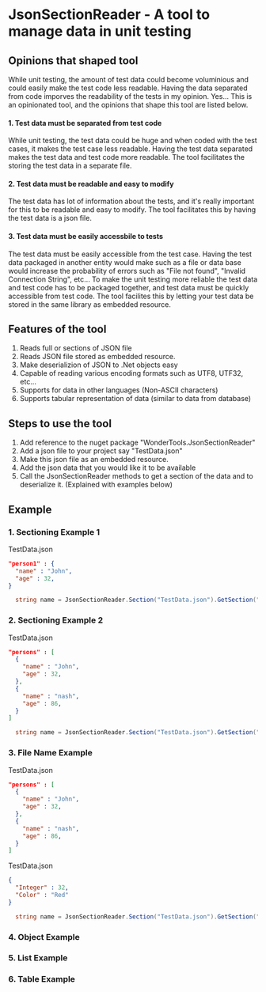 # JsonSectionReader - A tool to manage data in unit testing

## Opinions that shaped tool
While unit testing, the amount of test data could become voluminious and could easily make the test code less readable. Having the data separated from code imporves the readability of the tests in my opinion. Yes... This is an opinionated tool, and the opinions that shape this tool are listed below.

#### 1. Test data must be separated from test code
While unit testing, the test data could be huge and when coded with the test cases, it makes the test case less readable. Having the test data separated makes the test data and test code more readable. The tool facilitates the storing the test data in a separate file.

#### 2. Test data must be readable and easy to modify
The test data has lot of information about the tests, and it's really important for this to be readable and easy to modify. The tool facilitates this by having the test data is a json file.

#### 3. Test data must be easily accessbile to tests
The test data must be easily accessible from the test case. Having the test data packaged in another entity would make such as a file or data base would increase the probability of errors such as "File not found", "Invalid Connection String", etc... To make the unit testing more reliable the test data and test code has to be packaged together, and test data must be quickly accessible from test code. The tool facilites this by letting your test data be stored in the same library as embedded resource.  

## Features of the tool
1. Reads full or sections of JSON file
2. Reads JSON file stored as embedded resource. 
3. Make deserializion of JSON to .Net objects easy
4. Capable of reading various encoding formats such as UTF8, UTF32, etc...
5. Supports for data in other languages (Non-ASCII characters)
6. Supports tabular representation of data (similar to data from database)

## Steps to use the tool
1. Add reference to the nuget package "WonderTools.JsonSectionReader"
2. Add a json file to your project say "TestData.json"
3. Make this json file as an embedded resource.
4. Add the json data that you would like it to be available
5. Call the JsonSectionReader methods to get a section of the data and to deserialize it. (Explained with examples below)

## Example

### 1. Sectioning Example 1
TestData.json
```json
"person1" : {
  "name" : "John",
  "age" : 32,
}

```

```cs
  string name = JsonSectionReader.Section("TestData.json").GetSection("person1", "name").GetObject<string>();
```


### 2. Sectioning Example 2
TestData.json
```json
"persons" : [
  {
    "name" : "John",
    "age" : 32,
  },
  { 
    "name" : "nash",
    "age" : 86,
  }
]

```

```cs
  string name = JsonSectionReader.Section("TestData.json").GetSection("persons", 1, "name").GetObject<string>();
```

### 3. File Name Example
TestData.json
```json
"persons" : [
  {
    "name" : "John",
    "age" : 32,
  },
  { 
    "name" : "nash",
    "age" : 86,
  }
]
```
TestData.json
```json
{
  "Integer" : 32,
  "Color" : "Red"
}
```

```cs
  string name = JsonSectionReader.Section("TestData.json").GetSection("persons", 1, "name").GetObject<string>();
```

### 4. Object Example


### 5. List Example


### 6. Table Example
